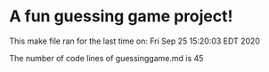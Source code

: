 # A fun guessing game project!

This make file ran for the last time on:
Fri Sep 25 15:20:03 EDT 2020

The number of code lines of guessinggame.md is 
      45
